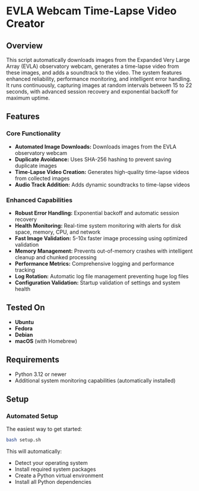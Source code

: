 # EVLA Webcam Time-Lapse Video Creator

## Overview
This script automatically downloads images from the Expanded Very Large Array (EVLA) observatory webcam, generates a time-lapse video from these images, and adds a soundtrack to the video. The system features enhanced reliability, performance monitoring, and intelligent error handling. It runs continuously, capturing images at random intervals between 15 to 22 seconds, with advanced session recovery and exponential backoff for maximum uptime.

## Features

### Core Functionality
- **Automated Image Downloads:** Downloads images from the EVLA observatory webcam
- **Duplicate Avoidance:** Uses SHA-256 hashing to prevent saving duplicate images
- **Time-Lapse Video Creation:** Generates high-quality time-lapse videos from collected images
- **Audio Track Addition:** Adds dynamic soundtracks to time-lapse videos

### Enhanced Capabilities
- **Robust Error Handling:** Exponential backoff and automatic session recovery
- **Health Monitoring:** Real-time system monitoring with alerts for disk space, memory, CPU, and network
- **Fast Image Validation:** 5-10x faster image processing using optimized validation
- **Memory Management:** Prevents out-of-memory crashes with intelligent cleanup and chunked processing
- **Performance Metrics:** Comprehensive logging and performance tracking
- **Log Rotation:** Automatic log file management preventing huge log files
- **Configuration Validation:** Startup validation of settings and system health

## Tested On
- **Ubuntu**
- **Fedora** 
- **Debian**
- **macOS** (with Homebrew)

## Requirements
- Python 3.12 or newer
- Additional system monitoring capabilities (automatically installed)

## Setup

### Automated Setup
The easiest way to get started:

```bash
bash setup.sh
```

This will automatically:
- Detect your operating system
- Install required system packages
- Create a Python virtual environment
- Install all Python dependencies